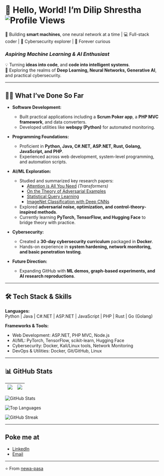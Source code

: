 # 👋 Hello, World! I’m Dilip Shrestha  ![Profile Views](https://komarev.com/ghpvc/?username=newa-pasa&color=0e75b6&style=flat)  
🤖 Building **smart machines**, one neural network at a time | 💻 Full-stack coder | 🔐 Cybersecurity explorer | 🌌 Forever curious


### *Aspiring Machine Learning & AI Enthusiast*  
💡 Turning **ideas into code**, and **code into intelligent systems**.  
🚀 Exploring the realms of **Deep Learning, Neural Networks, Generative AI**, and practical cybersecurity.  

---

## 🧑‍💻 What I’ve Done So Far  

- **Software Development:**  
  - Built practical applications including a **Scrum Poker app**, a **PHP MVC framework**, and data converters.  
  - Developed utilities like **webspy (Python)** for automated monitoring.  

- **Programming Foundations:**  
  - Proficient in **Python, Java, C#.NET, ASP.NET, Rust, Golang, JavaScript, and PHP**.  
  - Experienced across web development, system-level programming, and automation scripts.  

- **AI/ML Exploration:**  
  - Studied and summarized key research papers:  
    - [Attention is All You Need](https://arxiv.org/abs/1706.03762) *(Transformers)*  
    - [On the Theory of Adversarial Examples](https://arxiv.org/abs/2006.06742)  
    - [Statistical Query Learning](https://arxiv.org/abs/2206.08918)  
    - [ImageNet Classification with Deep CNNs](https://arxiv.org/abs/1212.2002)  
  - Explored **adversarial noise, optimization, and control-theory-inspired methods**.  
  - Currently learning **PyTorch, TensorFlow, and Hugging Face** to bridge theory with practice.  

- **Cybersecurity:**  
  - Created a **30-day cybersecurity curriculum** packaged in **Docker**.  
  - Hands-on experience in **system hardening, network monitoring, and basic penetration testing**.  

- **Future Direction:**  
  - Expanding GitHub with **ML demos, graph-based experiments, and AI research reproductions**.  

---

## 🛠️ Tech Stack & Skills  

**Languages:**  
Python | Java | C#.NET | ASP.NET | JavaScript | PHP | Rust | Go (Golang)  

**Frameworks & Tools:**  
- Web Development: ASP.NET, PHP MVC, Node.js  
- AI/ML: PyTorch, TensorFlow, scikit-learn, Hugging Face  
- Cybersecurity: Docker, Kali/Linux tools, Network Monitoring  
- DevOps & Utilities: Docker, Git/GitHub, Linux  

---

## 📊 GitHub Stats  

| <a href="https://newa-pasa.github.io"><img align="center" src="https://github-readme-stats.vercel.app/api/pin/?username=newa-pasa&repo=github-readme-stats&theme=buefy" /></a> | <a href="https://newa-pasa.github.io"><img align="center" src="https://github-readme-stats.vercel.app/api/pin/?username=newa-pasa&repo=newa-pasa.github.io&theme=buefy" /></a> |
| ------------- | ------------- |


![GitHub Stats](https://github-readme-stats.vercel.app/api?username=newa-pasa&show_icons=true&theme=tokyonight)  

![Top Languages](https://github-readme-stats.vercel.app/api/top-langs/?username=newa-pasa&layout=compact&theme=tokyonight)  

![GitHub Streak](https://github-readme-streak-stats.herokuapp.com/?user=newa-pasa&theme=tokyonight)  

---

##  Poke me at

- [LinkedIn](https://www.linkedin.com/in/newapasa/)  
- [Email](mailto:pasa.dilipshrestha@gmail.com)  

---

⭐ From [newa-pasa](https://github.com/newa-pasa)
